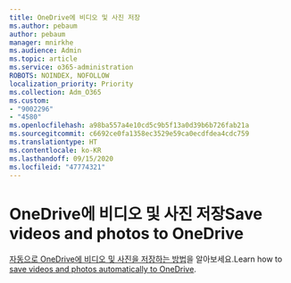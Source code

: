 ```yaml
---
title: OneDrive에 비디오 및 사진 저장
ms.author: pebaum
author: pebaum
manager: mnirkhe
ms.audience: Admin
ms.topic: article
ms.service: o365-administration
ROBOTS: NOINDEX, NOFOLLOW
localization_priority: Priority
ms.collection: Adm_O365
ms.custom:
- "9002296"
- "4580"
ms.openlocfilehash: a98ba557a4e10cd5c9b5f13a0d39b6b726fab21a
ms.sourcegitcommit: c6692ce0fa1358ec3529e59ca0ecdfdea4cdc759
ms.translationtype: HT
ms.contentlocale: ko-KR
ms.lasthandoff: 09/15/2020
ms.locfileid: "47774321"
---
```

# <a name="save-videos-and-photos-to-onedrive"></a><span data-ttu-id="ca288-102">OneDrive에 비디오 및 사진 저장</span><span class="sxs-lookup"><span data-stu-id="ca288-102">Save videos and photos to OneDrive</span></span>

<span data-ttu-id="ca288-103">[자동으로 OneDrive에 비디오 및 사진을 저장하는 방법](https://support.office.com/article/Save-photos-and-videos-to-OneDrive-automatically-42a0202d-c944-4ebc-bb17-32d0082226f8)을 알아보세요.</span><span class="sxs-lookup"><span data-stu-id="ca288-103">Learn how to [save videos and photos automatically to OneDrive](https://support.office.com/article/Save-photos-and-videos-to-OneDrive-automatically-42a0202d-c944-4ebc-bb17-32d0082226f8).</span></span>
